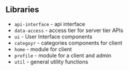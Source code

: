 ## Libraries

- `api-interface` - api interface
- `data-access` - access tier for server tier APIs
- `ui` - User Interface components
- `categoyr` - categories components for client
- `home` - module for client
- `profile` - module for a client and admin
- `util` - general utility functions
